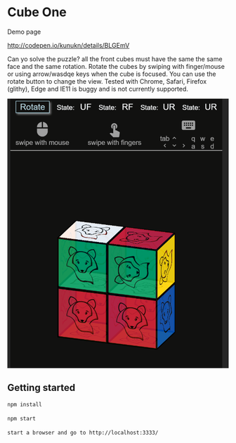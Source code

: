 # Cube One

Demo page

http://codepen.io/kunukn/details/BLGEmV


Can yo solve the puzzle? all the front cubes must have the same the same face and the same rotation. Rotate the cubes by swiping with finger/mouse or using arrow/wasdqe keys when the cube is focused. You can use the rotate button to change the view. Tested with Chrome, Safari, Firefox (glithy), Edge and IE11 is buggy and is not currently supported.

![demo](/demo/cubeOne.gif?raw=true)


## Getting started
```
npm install

npm start

start a browser and go to http://localhost:3333/
```
